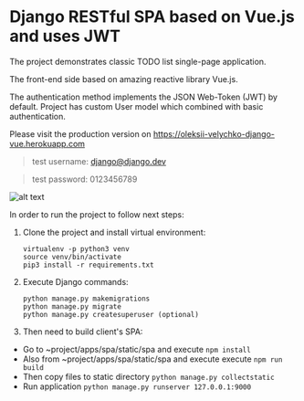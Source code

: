 # Django RESTful SPA based on Vue.js and uses JWT

The project demonstrates classic TODO list single-page application.

The front-end side based on amazing reactive library Vue.js.

The authentication method implements the JSON Web-Token (JWT) by default.
Project has custom User model which combined with basic authentication.

Please visit the production version on <a href="https://oleksii-velychko-django-vue.herokuapp.com">https://oleksii-velychko-django-vue.herokuapp.com</a>

> test username: django@django.dev

> test password: 0123456789

![alt text](https://raw.githubusercontent.com/oleksii-velychko/django-vue/master/screenshot.png)

In order to run the project to follow next steps:

1. Clone the project and install virtual environment:

    ```
    virtualenv -p python3 venv
    source venv/bin/activate
    pip3 install -r requirements.txt
    ```

2. Execute Django commands:

    ```
    python manage.py makemigrations
    python manage.py migrate
    python manage.py createsuperuser (optional)
    ```

3. Then need to build client's SPA:

 - Go to ~project/apps/spa/static/spa and execute `npm install`
 - Also from ~project/apps/spa/static/spa and execute execute `npm run build`
 - Then copy files to static directory `python manage.py collectstatic`
 - Run application `python manage.py runserver 127.0.0.1:9000`
